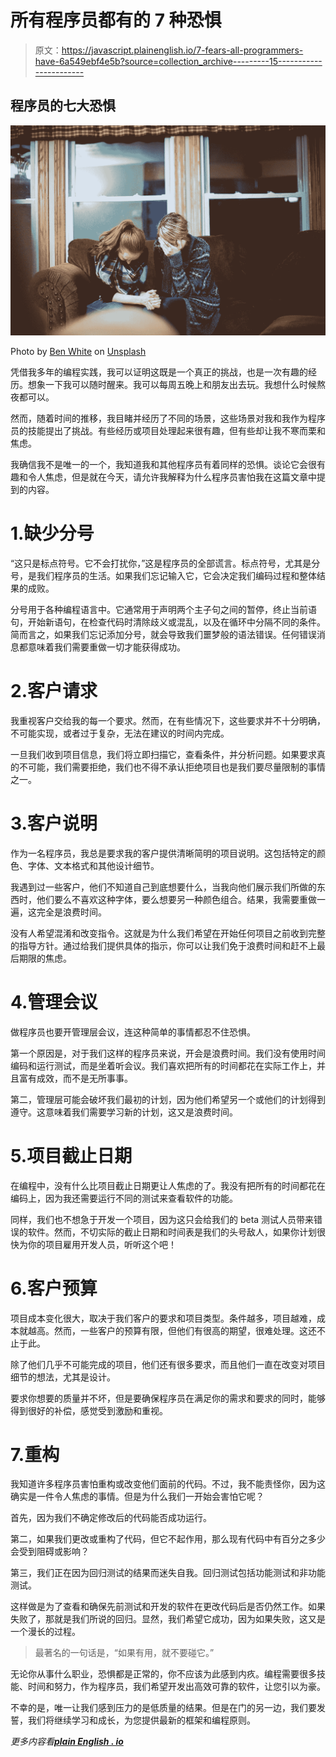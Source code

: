# 所有程序员都有的 7 种恐惧

> 原文：<https://javascript.plainenglish.io/7-fears-all-programmers-have-6a549ebf4e5b?source=collection_archive---------15----------------------->

## 程序员的七大恐惧

![](img/f3a9cda7dee69f71d6dc560c0fab8aec.png)

Photo by [Ben White](https://unsplash.com/@benwhitephotography?utm_source=medium&utm_medium=referral) on [Unsplash](https://unsplash.com?utm_source=medium&utm_medium=referral)

凭借我多年的编程实践，我可以证明这既是一个真正的挑战，也是一次有趣的经历。想象一下我可以随时醒来。我可以每周五晚上和朋友出去玩。我想什么时候熬夜都可以。

然而，随着时间的推移，我目睹并经历了不同的场景，这些场景对我和我作为程序员的技能提出了挑战。有些经历或项目处理起来很有趣，但有些却让我不寒而栗和焦虑。

我确信我不是唯一的一个，我知道我和其他程序员有着同样的恐惧。谈论它会很有趣和令人焦虑，但是就在今天，请允许我解释为什么程序员害怕我在这篇文章中提到的内容。

# 1.缺少分号

“这只是标点符号。它不会打扰你，”这是程序员的全部谎言。标点符号，尤其是分号，是我们程序员的生活。如果我们忘记输入它，它会决定我们编码过程和整体结果的成败。

分号用于各种编程语言中。它通常用于声明两个主子句之间的暂停，终止当前语句，开始新语句，在检查代码时清除歧义或混乱，以及在循环中分隔不同的条件。简而言之，如果我们忘记添加分号，就会导致我们噩梦般的语法错误。任何错误消息都意味着我们需要重做一切才能获得成功。

# 2.客户请求

我重视客户交给我的每一个要求。然而，在有些情况下，这些要求并不十分明确，不可能实现，或者过于复杂，无法在建议的时间内完成。

一旦我们收到项目信息，我们将立即扫描它，查看条件，并分析问题。如果要求真的不可能，我们需要拒绝，我们也不得不承认拒绝项目也是我们要尽量限制的事情之一。

# 3.客户说明

作为一名程序员，我总是要求我的客户提供清晰简明的项目说明。这包括特定的颜色、字体、文本格式和其他设计细节。

我遇到过一些客户，他们不知道自己到底想要什么，当我向他们展示我们所做的东西时，他们要么不喜欢这种字体，要么想要另一种颜色组合。结果，我需要重做一遍，这完全是浪费时间。

没有人希望混淆和改变指令。这就是为什么我们希望在开始任何项目之前收到完整的指导方针。通过给我们提供具体的指示，你可以让我们免于浪费时间和赶不上最后期限的焦虑。

# 4.管理会议

做程序员也要开管理层会议，连这种简单的事情都忍不住恐惧。

第一个原因是，对于我们这样的程序员来说，开会是浪费时间。我们没有使用时间编码和运行测试，而是坐着听会议。我们喜欢把所有的时间都花在实际工作上，并且富有成效，而不是无所事事。

第二，管理层可能会破坏我们最初的计划，因为他们希望另一个或他们的计划得到遵守。这意味着我们需要学习新的计划，这又是浪费时间。

# 5.项目截止日期

在编程中，没有什么比项目截止日期更让人焦虑的了。我没有把所有的时间都花在编码上，因为我还需要运行不同的测试来查看软件的功能。

同样，我们也不想急于开发一个项目，因为这只会给我们的 beta 测试人员带来错误的软件。然而，不切实际的截止日期和时间表是我们的头号敌人，如果你计划很快为你的项目雇用开发人员，听听这个吧！

# 6.客户预算

项目成本变化很大，取决于我们客户的要求和项目类型。条件越多，项目越难，成本就越高。然而，一些客户的预算有限，但他们有很高的期望，很难处理。这还不止于此。

除了他们几乎不可能完成的项目，他们还有很多要求，而且他们一直在改变对项目细节的想法，尤其是设计。

要求你想要的质量并不坏，但是要确保程序员在满足你的需求和要求的同时，能够得到很好的补偿，感觉受到激励和重视。

# 7.重构

我知道许多程序员害怕重构或改变他们面前的代码。不过，我不能责怪你，因为这确实是一件令人焦虑的事情。但是为什么我们一开始会害怕它呢？

首先，因为我们不确定修改后的代码能否成功运行。

第二，如果我们更改或重构了代码，但它不起作用，那么现有代码中有百分之多少会受到阻碍或影响？

第三，我们正在因为回归测试的结果而迷失自我。回归测试包括功能测试和非功能测试。

这样做是为了查看和确保先前测试和开发的软件在更改代码后是否仍然工作。如果失败了，那就是我们所说的回归。显然，我们希望它成功，因为如果失败，这又是一个漫长的过程。

> 最著名的一句话是，“如果有用，就不要碰它。”

无论你从事什么职业，恐惧都是正常的，你不应该为此感到内疚。编程需要很多技能、时间和努力，作为程序员，我们希望开发出高效可靠的软件，让您引以为豪。

不幸的是，唯一让我们感到压力的是低质量的结果。但是在门的另一边，我们要发誓，我们将继续学习和成长，为您提供最新的框架和编程原则。

*更多内容看*[***plain English . io***](http://plainenglish.io)